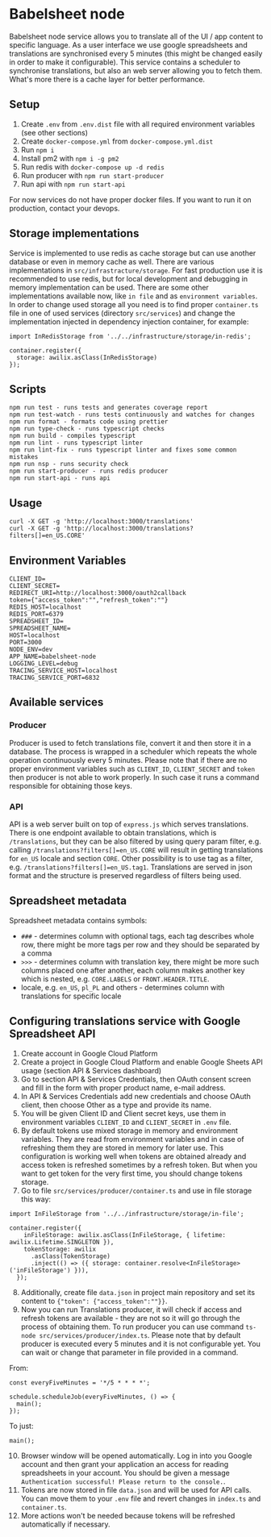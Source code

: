 # Babelsheet node

Babelsheet node service allows you to translate all of the UI / app content to specific language. As a user interface we use google spreadsheets and translations are synchronised every 5 minutes (this might be changed easily in order to make it configurable). This service contains a scheduler to synchronise translations, but also an web server allowing you to fetch them. What's more there is a cache layer for better performance.

## Setup

1. Create `.env` from `.env.dist` file with all required environment variables (see other sections)
2. Create `docker-compose.yml` from `docker-compose.yml.dist`
3. Run `npm i`
4. Install pm2 with `npm i -g pm2`
5. Run redis with `docker-compose up -d redis`
6. Run producer with `npm run start-producer`
7. Run api with `npm run start-api`

For now services do not have proper docker files. If you want to run it on production, contact your devops.

## Storage implementations

Service is implemented to use redis as cache storage but can use another database or even in memory cache as well. There are various implementations in `src/infrastracture/storage`. For fast production use it is recommended to use redis, but for local development and debugging in memory implementation can be used. There are some other implementations available now, like `in file` and as `environment variables`. In order to change used storage all you need is to find proper `container.ts` file in one of used services (directory `src/services`) and change the implementation injected in dependency injection container, for example:

```
import InRedisStorage from '../../infrastructure/storage/in-redis';

container.register({
  storage: awilix.asClass(InRedisStorage)
});
```

## Scripts

```
npm run test - runs tests and generates coverage report
npm run test-watch - runs tests continuously and watches for changes
npm run format - formats code using prettier
npm run type-check - runs typescript checks
npm run build - compiles typescript
npm run lint - runs typescript linter
npm run lint-fix - runs typescript linter and fixes some common mistakes
npm run nsp - runs security check
npm run start-producer - runs redis producer
npm run start-api - runs api
```

## Usage

```
curl -X GET -g 'http://localhost:3000/translations'
curl -X GET -g 'http://localhost:3000/translations?filters[]=en_US.CORE'
```

## Environment Variables

```
CLIENT_ID=
CLIENT_SECRET=
REDIRECT_URI=http://localhost:3000/oauth2callback
token={"access_token":"","refresh_token":""}
REDIS_HOST=localhost
REDIS_PORT=6379
SPREADSHEET_ID=
SPREADSHEET_NAME=
HOST=localhost
PORT=3000
NODE_ENV=dev
APP_NAME=babelsheet-node
LOGGING_LEVEL=debug
TRACING_SERVICE_HOST=localhost
TRACING_SERVICE_PORT=6832
```

## Available services

### Producer
Producer is used to fetch translations file, convert it and then store it in a database. The process is wrapped in a scheduler which repeats the whole operation continuously every 5 minutes. Please note that if there are no proper environment variables such as `CLIENT_ID`, `CLIENT_SECRET` and `token` then producer is not able to work properly. In such case it runs a command responsible for obtaining those keys.

### API
API is a web server built on top of `express.js` which serves translations. There is one endpoint available to obtain translations, which is `/translations`, but they can be also filtered by using query param filter, e.g. calling `/translations?filters[]=en_US.CORE` will result in getting translations for `en_US` locale and section `CORE`. Other possibility is to use tag as a filter, e.g. `/translations?filters[]=en_US.tag1`. Translations are served in json format and the structure is preserved regardless of filters being used.

## Spreadsheet metadata

Spreadsheet metadata contains symbols:

- `###` - determines column with optional tags, each tag describes whole row, there might be more tags per row and they should be separated by a comma
- `>>>` - determines column with translation key, there might be more such columns placed one after another, each column makes another key which is nested, e.g. `CORE.LABELS` or `FRONT.HEADER.TITLE`.
- locale, e.g. `en_US`, `pl_PL` and others - determines column with translations for specific locale

## Configuring translations service with Google Spreadsheet API

1. Create account in Google Cloud Platform
2. Create a project in Google Cloud Platform and enable Google Sheets API usage (section API & Services dashboard)
3. Go to section API & Services Credentials, then OAuth consent screen and fill in the form with proper product name, e-mail address.
4. In API & Services Credentials add new credentials and choose OAuth client, then choose Other as a type and provide its name.
5. You will be given Client ID and Client secret keys, use them in environment variables `CLIENT_ID` and `CLIENT_SECRET` in `.env` file.
6. By default tokens use mixed storage in memory and environment variables. They are read from environment variables and in case of refreshing them they are stored in memory for later use. This configuration is working well when tokens are obtained already and access token is refreshed sometimes by a refresh token. But when you want to get token for the very first time, you should change tokens storage.
7. Go to file `src/services/producer/container.ts` and use in file storage this way:

```
import InFileStorage from '../../infrastructure/storage/in-file';

container.register({
    inFileStorage: awilix.asClass(InFileStorage, { lifetime: awilix.Lifetime.SINGLETON }),
    tokenStorage: awilix
      .asClass(TokenStorage)
      .inject(() => ({ storage: container.resolve<InFileStorage>('inFileStorage') })),
  });
```

8. Additionally, create file `data.json` in project main repository and set its content to `{"token": {"access_token":""}}`.
9. Now you can run Translations producer, it will check if access and refresh tokens are available - they are not so it will go through the process of obtaining them. To run producer you can use command `ts-node src/services/producer/index.ts`. Please note that by default producer is executed every 5 minutes and it is not configurable yet. You can wait or change that parameter in file provided in a command.

From:

```
const everyFiveMinutes = '*/5 * * * *';

schedule.scheduleJob(everyFiveMinutes, () => {
  main();
});
```

To just:

```
main();
```

10. Browser window will be opened automatically. Log in into you Google account and then grant your application an access for reading spreadsheets in your account. You should be given a message `Authentication successful! Please return to the console.`.
11. Tokens are now stored in file `data.json` and will be used for API calls. You can move them to your `.env` file and revert changes in `index.ts` and `container.ts`.
12. More actions won't be needed because tokens will be refreshed automatically if necessary.
